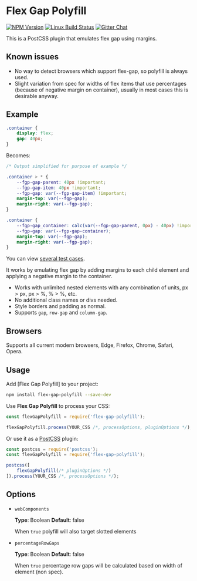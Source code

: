 # Flex Gap Polyfill

[![NPM Version][npm-img]][npm-url]
[![Linux Build Status][cli-img]][cli-url]
[![Gitter Chat][git-img]][git-url]


This is a PostCSS plugin that emulates flex gap using margins.

## Known issues

- No way to detect browsers which support flex-gap, so polyfill is always used.
- Slight variation from spec for widths of flex items that use percentages (because of negative margin on container), usually in most cases this is desirable anyway.

## Example

```css
.container {
    display: flex;
    gap: 40px;
}

```

Becomes:

```css
/* Output simplified for purpose of example */

.container > * {
    --fgp-gap-parent: 40px !important;
    --fgp-gap-item: 40px !important;
    --fgp-gap: var(--fgp-gap-item) !important;
    margin-top: var(--fgp-gap);
    margin-right: var(--fgp-gap);
}

.container {
    --fgp-gap_container: calc(var(--fgp-gap-parent, 0px) - 40px) !important;
    --fgp-gap: var(--fgp-gap-container);
    margin-top: var(--fgp-gap);
    margin-right: var(--fgp-gap);
}
```

You can view [several test cases](https://limitlessloop.github.io/flex-gap-polyfill/).

It works by emulating flex gap by adding margins to each child element and applying a negative margin to the container.

- Works with unlimited nested elements with any combination of units, px > px, px > %, % > %, etc.
- No additional class names or divs needed.
- Style borders and padding as normal.
- Supports `gap`, `row-gap` and `column-gap`.

## Browsers

Supports all current modern browsers, Edge, Firefox, Chrome, Safari, Opera.

## Usage

Add [Flex Gap Polyfill] to your project:

```bash
npm install flex-gap-polyfill --save-dev
```

Use **Flex Gap Polyfill** to process your CSS:

```js
const flexGapPolyfill = require('flex-gap-polyfill');

flexGapPolyfill.process(YOUR_CSS /*, processOptions, pluginOptions */);
```

Or use it as a [PostCSS] plugin:

```js
const postcss = require('postcss');
const flexGapPolyfill = require('flex-gap-polyfill');

postcss([
    flexGapPolyfill(/* pluginOptions */)
]).process(YOUR_CSS /*, processOptions */);
```

[npm-url]: https://www.npmjs.com/package/flex-gap-polyfill
[npm-img]: https://img.shields.io/npm/v/flex-gap-polyfill.svg
[cli-url]: https://travis-ci.org/limitlessloop/flex-gap-polyfill
[cli-img]: https://img.shields.io/travis/limitlessloop/flex-gap-polyfill.svg
[git-url]: https://gitter.im/postcss/postcss
[git-img]: https://img.shields.io/badge/chat-gitter-blue.svg

[PostCSS]: https://github.com/postcss/postcss
[Flex Gap Polyfil]: https://github.com/limitlessloop/flex-gap-polyfill

## Options

- `webComponents`

    __Type__: Boolean __Default__: false

    When `true` polyfill will also target slotted elements

- `percentageRowGaps`

    __Type__: Boolean __Default__: false

    When `true` percentage row gaps will be calculated based on width of element (non spec).
